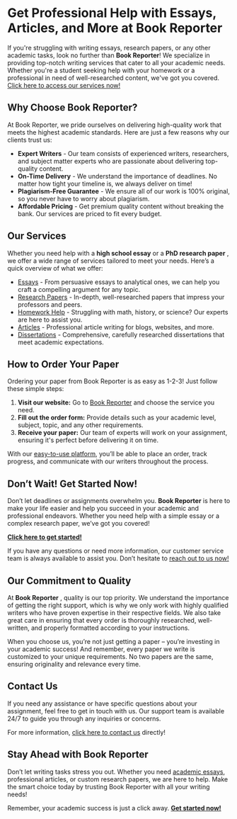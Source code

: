 # Get Professional Help with Essays, Articles, and More at Book Reporter

If you're struggling with writing essays, research papers, or any other academic tasks, look no further than **Book Reporter**! We specialize in providing top-notch writing services that cater to all your academic needs. Whether you're a student seeking help with your homework or a professional in need of well-researched content, we've got you covered. [Click here to access our services now!](https://tinyurl.com/topessay?keyword=book+reporter)

## Why Choose Book Reporter?

At Book Reporter, we pride ourselves on delivering high-quality work that meets the highest academic standards. Here are just a few reasons why our clients trust us:

- **Expert Writers** - Our team consists of experienced writers, researchers, and subject matter experts who are passionate about delivering top-quality content.
- **On-Time Delivery** - We understand the importance of deadlines. No matter how tight your timeline is, we always deliver on time!
- **Plagiarism-Free Guarantee** - We ensure all of our work is 100% original, so you never have to worry about plagiarism.
- **Affordable Pricing** - Get premium quality content without breaking the bank. Our services are priced to fit every budget.

## Our Services

Whether you need help with a **high school essay** or a **PhD research paper** , we offer a wide range of services tailored to meet your needs. Here’s a quick overview of what we offer:

- [Essays](https://tinyurl.com/topessay?keyword=book+reporter) - From persuasive essays to analytical ones, we can help you craft a compelling argument for any topic.
- [Research Papers](https://tinyurl.com/topessay?keyword=book+reporter) - In-depth, well-researched papers that impress your professors and peers.
- [Homework Help](https://tinyurl.com/topessay?keyword=book+reporter) - Struggling with math, history, or science? Our experts are here to assist you.
- [Articles](https://tinyurl.com/topessay?keyword=book+reporter) - Professional article writing for blogs, websites, and more.
- [Dissertations](https://tinyurl.com/topessay?keyword=book+reporter) - Comprehensive, carefully researched dissertations that meet academic expectations.

## How to Order Your Paper

Ordering your paper from Book Reporter is as easy as 1-2-3! Just follow these simple steps:

1. **Visit our website:** Go to [Book Reporter](https://tinyurl.com/topessay?keyword=book+reporter) and choose the service you need.
2. **Fill out the order form:** Provide details such as your academic level, subject, topic, and any other requirements.
3. **Receive your paper:** Our team of experts will work on your assignment, ensuring it's perfect before delivering it on time.

With our [easy-to-use platform](https://tinyurl.com/topessay?keyword=book+reporter), you’ll be able to place an order, track progress, and communicate with our writers throughout the process.

## Don’t Wait! Get Started Now!

Don’t let deadlines or assignments overwhelm you. **Book Reporter** is here to make your life easier and help you succeed in your academic and professional endeavors. Whether you need help with a simple essay or a complex research paper, we’ve got you covered!

**[Click here to get started!](https://tinyurl.com/topessay?keyword=book+reporter)**

If you have any questions or need more information, our customer service team is always available to assist you. Don’t hesitate to [reach out to us now!](https://tinyurl.com/topessay?keyword=book+reporter)

## Our Commitment to Quality

At **Book Reporter** , quality is our top priority. We understand the importance of getting the right support, which is why we only work with highly qualified writers who have proven expertise in their respective fields. We also take great care in ensuring that every order is thoroughly researched, well-written, and properly formatted according to your instructions.

When you choose us, you’re not just getting a paper – you’re investing in your academic success! And remember, every paper we write is customized to your unique requirements. No two papers are the same, ensuring originality and relevance every time.

## Contact Us

If you need any assistance or have specific questions about your assignment, feel free to get in touch with us. Our support team is available 24/7 to guide you through any inquiries or concerns.

For more information, [click here to contact us](https://tinyurl.com/topessay?keyword=book+reporter) directly!

## Stay Ahead with Book Reporter

Don’t let writing tasks stress you out. Whether you need [academic essays](https://tinyurl.com/topessay?keyword=book+reporter), professional articles, or custom research papers, we are here to help. Make the smart choice today by trusting Book Reporter with all your writing needs!

Remember, your academic success is just a click away. [**Get started now!**](https://tinyurl.com/topessay?keyword=book+reporter)
